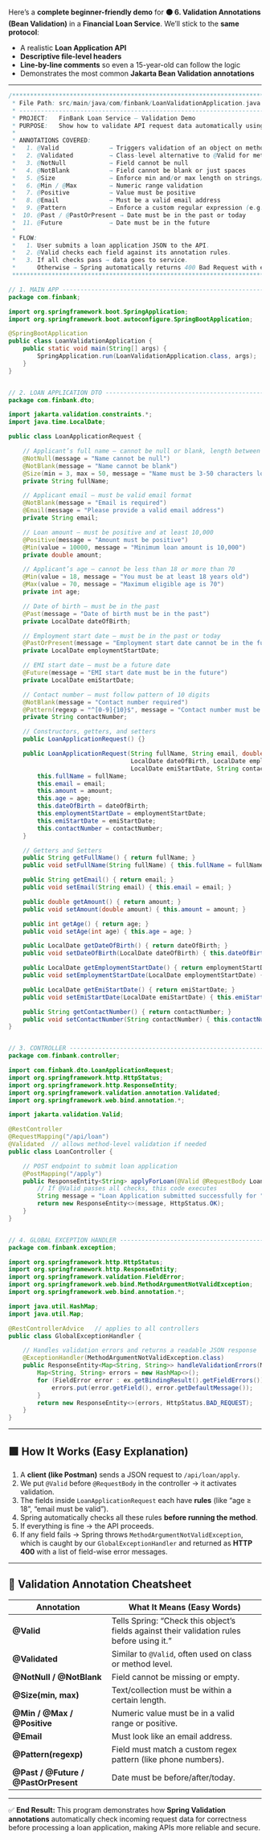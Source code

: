 Here’s a **complete beginner-friendly demo** for **🟤 6. Validation Annotations (Bean Validation)** in a **Financial Loan Service**.
We’ll stick to the **same protocol**:

* A realistic **Loan Application API**
* **Descriptive file-level headers**
* **Line-by-line comments** so even a 15-year-old can follow the logic
* Demonstrates the most common **Jakarta Bean Validation annotations**

---

```java
/**********************************************************************************************
 * File Path: src/main/java/com/finbank/LoanValidationApplication.java
 * --------------------------------------------------------------------------------------------
 * PROJECT:   FinBank Loan Service – Validation Demo
 * PURPOSE:   Show how to validate API request data automatically using Bean Validation.
 *
 * ANNOTATIONS COVERED:
 *   1. @Valid              → Triggers validation of an object on method parameters (e.g., @RequestBody)
 *   2. @Validated          → Class-level alternative to @Valid for method validations
 *   3. @NotNull            → Field cannot be null
 *   4. @NotBlank           → Field cannot be blank or just spaces
 *   5. @Size               → Enforce min and/or max length on strings/collections
 *   6. @Min / @Max         → Numeric range validation
 *   7. @Positive           → Value must be positive
 *   8. @Email              → Must be a valid email address
 *   9. @Pattern            → Enforce a custom regular expression (e.g., phone number)
 *  10. @Past / @PastOrPresent → Date must be in the past or today
 *  11. @Future             → Date must be in the future
 *
 * FLOW:
 *   1. User submits a loan application JSON to the API.
 *   2. @Valid checks each field against its annotation rules.
 *   3. If all checks pass → data goes to service.
 *      Otherwise → Spring automatically returns 400 Bad Request with error details.
 **********************************************************************************************/

// 1. MAIN APP --------------------------------------------------------------------------------
package com.finbank;

import org.springframework.boot.SpringApplication;
import org.springframework.boot.autoconfigure.SpringBootApplication;

@SpringBootApplication
public class LoanValidationApplication {
    public static void main(String[] args) {
        SpringApplication.run(LoanValidationApplication.class, args);
    }
}


// 2. LOAN APPLICATION DTO -------------------------------------------------------------------
package com.finbank.dto;

import jakarta.validation.constraints.*;
import java.time.LocalDate;

public class LoanApplicationRequest {

    // Applicant’s full name – cannot be null or blank, length between 3 and 50
    @NotNull(message = "Name cannot be null")
    @NotBlank(message = "Name cannot be blank")
    @Size(min = 3, max = 50, message = "Name must be 3-50 characters long")
    private String fullName;

    // Applicant email – must be valid email format
    @NotBlank(message = "Email is required")
    @Email(message = "Please provide a valid email address")
    private String email;

    // Loan amount – must be positive and at least 10,000
    @Positive(message = "Amount must be positive")
    @Min(value = 10000, message = "Minimum loan amount is 10,000")
    private double amount;

    // Applicant’s age – cannot be less than 18 or more than 70
    @Min(value = 18, message = "You must be at least 18 years old")
    @Max(value = 70, message = "Maximum eligible age is 70")
    private int age;

    // Date of birth – must be in the past
    @Past(message = "Date of birth must be in the past")
    private LocalDate dateOfBirth;

    // Employment start date – must be in the past or today
    @PastOrPresent(message = "Employment start date cannot be in the future")
    private LocalDate employmentStartDate;

    // EMI start date – must be a future date
    @Future(message = "EMI start date must be in the future")
    private LocalDate emiStartDate;

    // Contact number – must follow pattern of 10 digits
    @NotBlank(message = "Contact number required")
    @Pattern(regexp = "^[0-9]{10}$", message = "Contact number must be exactly 10 digits")
    private String contactNumber;

    // Constructors, getters, and setters
    public LoanApplicationRequest() {}

    public LoanApplicationRequest(String fullName, String email, double amount, int age,
                                  LocalDate dateOfBirth, LocalDate employmentStartDate,
                                  LocalDate emiStartDate, String contactNumber) {
        this.fullName = fullName;
        this.email = email;
        this.amount = amount;
        this.age = age;
        this.dateOfBirth = dateOfBirth;
        this.employmentStartDate = employmentStartDate;
        this.emiStartDate = emiStartDate;
        this.contactNumber = contactNumber;
    }

    // Getters and Setters
    public String getFullName() { return fullName; }
    public void setFullName(String fullName) { this.fullName = fullName; }

    public String getEmail() { return email; }
    public void setEmail(String email) { this.email = email; }

    public double getAmount() { return amount; }
    public void setAmount(double amount) { this.amount = amount; }

    public int getAge() { return age; }
    public void setAge(int age) { this.age = age; }

    public LocalDate getDateOfBirth() { return dateOfBirth; }
    public void setDateOfBirth(LocalDate dateOfBirth) { this.dateOfBirth = dateOfBirth; }

    public LocalDate getEmploymentStartDate() { return employmentStartDate; }
    public void setEmploymentStartDate(LocalDate employmentStartDate) { this.employmentStartDate = employmentStartDate; }

    public LocalDate getEmiStartDate() { return emiStartDate; }
    public void setEmiStartDate(LocalDate emiStartDate) { this.emiStartDate = emiStartDate; }

    public String getContactNumber() { return contactNumber; }
    public void setContactNumber(String contactNumber) { this.contactNumber = contactNumber; }
}


// 3. CONTROLLER -------------------------------------------------------------------------------
package com.finbank.controller;

import com.finbank.dto.LoanApplicationRequest;
import org.springframework.http.HttpStatus;
import org.springframework.http.ResponseEntity;
import org.springframework.validation.annotation.Validated;
import org.springframework.web.bind.annotation.*;

import jakarta.validation.Valid;

@RestController
@RequestMapping("/api/loan")
@Validated  // allows method-level validation if needed
public class LoanController {

    // POST endpoint to submit loan application
    @PostMapping("/apply")
    public ResponseEntity<String> applyForLoan(@Valid @RequestBody LoanApplicationRequest request) {
        // If @Valid passes all checks, this code executes
        String message = "Loan Application submitted successfully for " + request.getFullName();
        return new ResponseEntity<>(message, HttpStatus.OK);
    }
}


// 4. GLOBAL EXCEPTION HANDLER -----------------------------------------------------------------
package com.finbank.exception;

import org.springframework.http.HttpStatus;
import org.springframework.http.ResponseEntity;
import org.springframework.validation.FieldError;
import org.springframework.web.bind.MethodArgumentNotValidException;
import org.springframework.web.bind.annotation.*;

import java.util.HashMap;
import java.util.Map;

@RestControllerAdvice   // applies to all controllers
public class GlobalExceptionHandler {

    // Handles validation errors and returns a readable JSON response
    @ExceptionHandler(MethodArgumentNotValidException.class)
    public ResponseEntity<Map<String, String>> handleValidationErrors(MethodArgumentNotValidException ex) {
        Map<String, String> errors = new HashMap<>();
        for (FieldError error : ex.getBindingResult().getFieldErrors()) {
            errors.put(error.getField(), error.getDefaultMessage());
        }
        return new ResponseEntity<>(errors, HttpStatus.BAD_REQUEST);
    }
}
```

---

## 🟩 How It Works (Easy Explanation)

1. A **client (like Postman)** sends a JSON request to `/api/loan/apply`.
2. We put `@Valid` before `@RequestBody` in the controller → it activates validation.
3. The fields inside `LoanApplicationRequest` each have **rules** (like “age ≥ 18”, “email must be valid”).
4. Spring automatically checks all these rules **before running the method**.
5. If everything is fine → the API proceeds.
6. If any field fails → Spring throws `MethodArgumentNotValidException`, which is caught by our `GlobalExceptionHandler` and returned as **HTTP 400** with a list of field-wise error messages.

---

## 🔑 Validation Annotation Cheatsheet

| Annotation                           | What It Means (Easy Words)                                                                 |
| ------------------------------------ | ------------------------------------------------------------------------------------------ |
| **@Valid**                           | Tells Spring: “Check this object’s fields against their validation rules before using it.” |
| **@Validated**                       | Similar to `@Valid`, often used on class or method level.                                  |
| **@NotNull / @NotBlank**             | Field cannot be missing or empty.                                                          |
| **@Size(min, max)**                  | Text/collection must be within a certain length.                                           |
| **@Min / @Max / @Positive**          | Numeric value must be in a valid range or positive.                                        |
| **@Email**                           | Must look like an email address.                                                           |
| **@Pattern(regexp)**                 | Field must match a custom regex pattern (like phone numbers).                              |
| **@Past / @Future / @PastOrPresent** | Date must be before/after/today.                                                           |

---

✅ **End Result:**
This program demonstrates how **Spring Validation annotations** automatically check incoming request data for correctness before processing a loan application, making APIs more reliable and secure.
